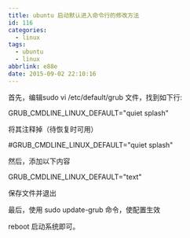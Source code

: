 ```yaml
---
title: ubuntu 启动默认进入命令行的修改方法
id: 116
categories:
  - linux
tags:
  - ubuntu
  - linux
abbrlink: e88e
date: 2015-09-02 22:10:16
---
```


首先，编辑sudo vi /etc/default/grub 文件，找到如下行:

GRUB_CMDLINE_LINUX_DEFAULT="quiet splash"

将其注释掉（待恢复时可用）

#GRUB_CMDLINE_LINUX_DEFAULT="quiet splash"

然后，添加以下内容

GRUB_CMDLINE_LINUX_DEFAULT="text"

保存文件并退出

最后，使用 sudo update-grub 命令，使配置生效

reboot 启动系统即可。

